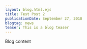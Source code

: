 ```yaml
---
layout: blog.html.ejs
title: Test Post 2
publicationDate: September 27, 2018
blogtag: news
teaser: This is a blog teaser
---
```


Blog content